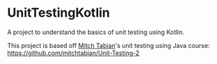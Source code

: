# UnitTestingKotlin
A project to understand the basics of unit testing using Kotlin.

This project is based off [Mitch Tabian](https://github.com/mitchtabian)'s unit testing using Java course: https://github.com/mitchtabian/Unit-Testing-2

